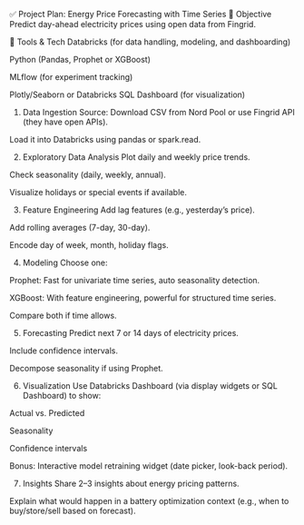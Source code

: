 ✅ Project Plan: Energy Price Forecasting with Time Series
🔹 Objective
Predict day-ahead electricity prices using open data from Fingrid.

🔹 Tools & Tech
Databricks (for data handling, modeling, and dashboarding)

Python (Pandas, Prophet or XGBoost)

MLflow (for experiment tracking)

Plotly/Seaborn or Databricks SQL Dashboard (for visualization)


1. Data Ingestion
Source: Download CSV from Nord Pool or use Fingrid API (they have open APIs).

Load it into Databricks using pandas or spark.read.

2. Exploratory Data Analysis
Plot daily and weekly price trends.

Check seasonality (daily, weekly, annual).

Visualize holidays or special events if available.

3. Feature Engineering
Add lag features (e.g., yesterday’s price).

Add rolling averages (7-day, 30-day).

Encode day of week, month, holiday flags.

4. Modeling
Choose one:

Prophet: Fast for univariate time series, auto seasonality detection.

XGBoost: With feature engineering, powerful for structured time series.

Compare both if time allows.

5. Forecasting
Predict next 7 or 14 days of electricity prices.

Include confidence intervals.

Decompose seasonality if using Prophet.

6. Visualization
Use Databricks Dashboard (via display widgets or SQL Dashboard) to show:

Actual vs. Predicted

Seasonality

Confidence intervals

Bonus: Interactive model retraining widget (date picker, look-back period).

7. Insights
Share 2–3 insights about energy pricing patterns.

Explain what would happen in a battery optimization context (e.g., when to buy/store/sell based on forecast).
